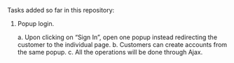 Tasks added so far in this repository:

1. Popup login.
 
    a. Upon clicking on “Sign In”, open one popup instead redirecting the customer to the individual page.
    b. Customers can create accounts from the same popup.
    c. All the operations will be done through Ajax.